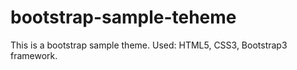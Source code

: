 # bootstrap-sample-teheme
This is a bootstrap sample theme. 
Used: HTML5, CSS3, Bootstrap3 framework.
